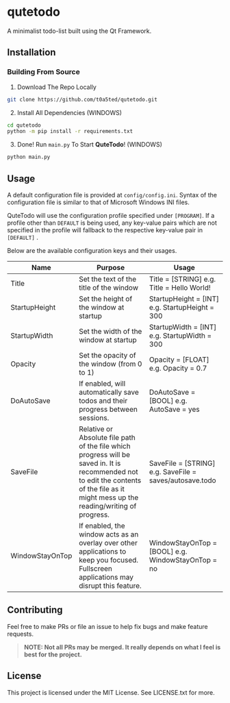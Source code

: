 # qutetodo
A minimalist todo-list built using the Qt Framework.

## Installation
### Building From Source
1. Download The Repo Locally
```bash
git clone https://github.com/t0a5ted/qutetodo.git
```
2. Install All Dependencies (WINDOWS)
```bash
cd qutetodo
python -m pip install -r requirements.txt
```
3. Done! Run `main.py` To Start **QuteTodo**!  (WINDOWS)
```bash
python main.py
```

## Usage
A default configuration file is provided at `config/config.ini`. Syntax of the configuration file is similar to that of Microsoft Windows INI files. 

QuteTodo will use the configuration profile specified under `[PROGRAM]`. If a profile other than `DEFAULT` is being used, any key-value pairs which are not specified in the profile will fallback to the respective key-value pair in `[DEFAULT]` .

Below are the available configuration keys and their usages.

| Name            | Purpose                                                                                                                                                                                   | Usage                                                    |
|-----------------|-------------------------------------------------------------------------------------------------------------------------------------------------------------------------------------------|----------------------------------------------------------|
| Title           | Set the text of the title of the window                                                                                                                                                   | Title = [STRING]  e.g. Title = Hello World!              |
| StartupHeight   | Set the height of the window at startup                                                                                                                                                   | StartupHeight = [INT]  e.g. StartupHeight = 300          |
| StartupWidth    | Set the width of the window at startup                                                                                                                                                    | StartupWidth = [INT]  e.g. StartupWidth = 300            |
| Opacity         | Set the opacity of the window (from 0 to 1)                                                                                                                                               | Opacity = [FLOAT]  e.g. Opacity = 0.7                    |
| DoAutoSave      | If enabled, will automatically save todos and their progress between sessions.                                                                                                            | DoAutoSave = [BOOL]  e.g. AutoSave = yes                 |
| SaveFile        | Relative or Absolute file path of the file which progress will be saved in. It is  recommended not to edit the contents of the file as it might mess up the reading/writing of progress.  | SaveFile = [STRING]  e.g. SaveFile = saves/autosave.todo |
| WindowStayOnTop | If enabled, the window acts as an overlay over other applications to keep you focused. Fullscreen applications may disrupt this feature.                                                  | WindowStayOnTop = [BOOL]  e.g. WindowStayOnTop = no      |



## Contributing
Feel free to make PRs or file an issue to help fix bugs and make feature requests.
> **NOTE: Not all PRs may be merged. It really depends on what I feel is best for the project.**

## License
This project is licensed under the MIT License. See LICENSE.txt for more.




